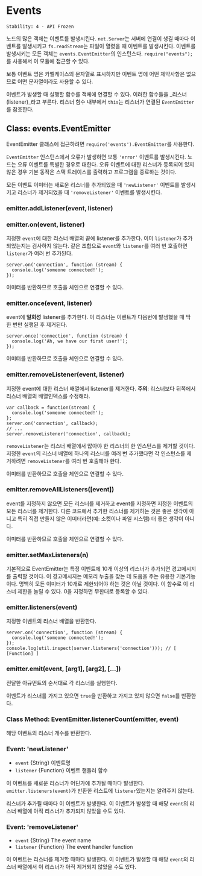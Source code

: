 # Events

    Stability: 4 - API Frozen

<!--type=module-->

노드의 많은 객체는 이벤트를 발생시킨다. `net.Server`는 서버에 연결이 생길 때마다
이벤트를 발생시키고 `fs.readStream`는 파일이 열렸을 때 이벤트를 발생시킨다.
이벤트를 발생시키는 모든 객체는 `events.EventEmitter`의 인스턴스다.
`require("events");`를 사용해서 이 모듈에 접근할 수 있다.

보통 이벤트 명은 카멜케이스의 문자열로 표시하지만 이벤트 명에 어떤 제약사항은 없으므로
어떤 문자열이라도 사용할 수 있다.

이벤트가 발생할 때 실행할 함수를 객체에 연결할 수 있다. 이러한 함수들을
_리스너(listener)_라고 부른다. 리스너 함수 내부에서 `this`는 리스너가 연결된
`EventEmitter`를 참조한다.


## Class: events.EventEmitter

EventEmitter 클래스에 접근하려면 `require('events').EventEmitter`를 사용한다.

`EventEmitter` 인스턴스에서 오류가 발생하면 보통 `'error'` 이벤트를 발생시킨다.
노드는 오류 이벤트를 특별한 경우로 대한다. 오류 이벤트에 대한 리스너가 등록되어 있지 않은
경우 기본 동작은 스택 트레이스를 출력하고 프로그램을 종료하는 것이다.

모든 이벤트 이미터는 새로운 리스너를 추가되었을 때 `'newListener'` 이벤트를 발생시키고
리스너가 제거되었을 때 `'removeListener'` 이벤트를 발생시킨다.

### emitter.addListener(event, listener)
### emitter.on(event, listener)

지정한 `event`에 대한 리스너 배열의 끝에 listener를 추가한다.
이미 `listener`가 추가되었는지는 검사하지 않는다. 같은 조합으로 `event`와 `listener`를
여러 번 호출하면 `listener`가 여러 번 추가된다.

    server.on('connection', function (stream) {
      console.log('someone connected!');
    });

이미터를 반환하므로 호출을 체인으로 연결할 수 있다.

### emitter.once(event, listener)

event에 **일회성** listener를 추가한다. 이 리스너는
이벤트가 다음번에 발생했을 때 딱 한 번만 실행된 후 제거된다.

    server.once('connection', function (stream) {
      console.log('Ah, we have our first user!');
    });

이미터를 반환하므로 호출을 체인으로 연결할 수 있다.

### emitter.removeListener(event, listener)

지정한 event에 대한 리스너 배열에서 listener를 제거한다.
**주의**: 리스너보다 뒤쪽에서 리스너 배열의 배열인덱스를 수정해라.

    var callback = function(stream) {
      console.log('someone connected!');
    };
    server.on('connection', callback);
    // ...
    server.removeListener('connection', callback);

`removeListener`는 리스너 배열에서 많아야 한 리스너의 한 인스턴스를 제거할 것이다.
지정한 `event`의 리스너 배열에 하나의 리스너를 여러 번 추가했다면 각 인스턴스를 제거하려면
`removeListener`를 여러 번 호출해야 한다.

이미터를 반환하므로 호출을 체인으로 연결할 수 있다.

### emitter.removeAllListeners([event])

event를 지정하지 않으면 모든 리스너를 제거하고 event를 지정하면 지정한 이벤트의
모든 리스너를 제거한다. 다른 코드에서 추가한 리스너를 제거하는 것은 좋은 생각이 아니고
특히 직접 만들지 않은 이미터라면(예: 소켓이나 파일 시스템) 더 좋은 생각이 아니다.

이미터를 반환하므로 호출을 체인으로 연결할 수 있다.

### emitter.setMaxListeners(n)

기본적으로 EventEmitter는 특정 이벤트에 10개 이상의 리스너가 추가되면 경고메시지를
출력할 것이다. 이 경고메시지는 메모리 누출을 찾는 데 도움을 주는 유용한 기본기능이다.
명백히 모든 이미터가 10개로 제한되어야 하는 것은 아닐 것이다. 이 함수로 이 리스너 제한을
늘릴 수 있다. 0을 지정하면 무한대로 등록할 수 있다.


### emitter.listeners(event)

지정한 이벤트의 리스너 배열을 반환한다.

    server.on('connection', function (stream) {
      console.log('someone connected!');
    });
    console.log(util.inspect(server.listeners('connection'))); // [ [Function] ]


### emitter.emit(event, [arg1], [arg2], [...])

전달한 아규먼트의 순서대로 각 리스너를 실행한다.

이벤트가 리스너를 가지고 있으면 `true`을 반환하고 가지고 있지 않으면 `false`를 반환한다.

### Class Method: EventEmitter.listenerCount(emitter, event)

해당 이벤트의 리스너 개수를 반환한다.


### Event: 'newListener'

* `event` {String} 이벤트명
* `listener` {Function} 이벤트 핸들러 함수

이 이벤트를 새로운 리스너가 어딘가에 추가될 때마다 발생한다.
`emitter.listeners(event)`가 반환한 리스트에 `listener`있는지는 알려주지 않는다.

리스너가 추가될 때마다 이 이벤트가 발생한다. 이 이벤트가 발생할 때 해당 `event`의 리스너 배열에
아직 리스너가 추가되지 않았을 수도 있다.

### Event: 'removeListener'

* `event` {String} The event name
* `listener` {Function} The event handler function

이 이벤트는 리스너를 제거할 때마다 발생한다.
이 이벤트가 발생할 때 해당 `event`의 리스너 배열에서 이 리스너가 아직 제거되지 않았을 수도 있다.
